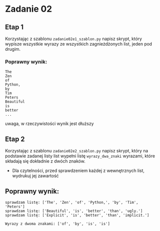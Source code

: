 # Zadanie 02

## Etap 1

Korzystając z szablonu `zadanie02e1_szablon.py` napisz skrypt, który wypisze wszystkie wyrazy ze wszystkich
zagnieżdżonych list, jeden pod drugim.

### Poprawny wynik:

```
The
Zen
of
Python,
by
Tim
Peters
Beautiful
is
better
...
```

uwaga, w rzeczywistości wynik jest dłuższy

## Etap 2

Korzystając z szablonu `zadanie02e2_szablon.py` napisz skrypt, który na podstawie zadanej listy list wypełni
listę `wyrazy_dwa_znaki` wyrazami, które składają się dokładnie z dwóch znaków.

- Dla czytelności, przed sprawdzeniem każdej z wewnętrznych list, wydrukuj jej zawartość

## Poprawny wynik:

```
sprawdzam listę: ['The', 'Zen', 'of', 'Python,', 'by', 'Tim', 'Peters']
sprawdzam listę: ['Beautiful', 'is', 'better', 'than', 'ugly.']
sprawdzam listę: ['Explicit', 'is', 'better', 'than', 'implicit.']

Wyrazy z dwoma znakami: ['of', 'by', 'is', 'is']
```
